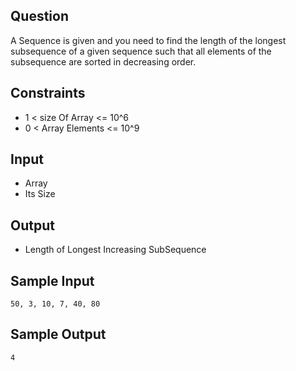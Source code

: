 ## Question
A Sequence is given and you need to find the length of the longest subsequence of a given sequence such that all elements of the subsequence are sorted in decreasing order.


## Constraints
-  1 < size Of Array <= 10^6
-  0 < Array Elements <= 10^9

## Input
- Array
- Its Size

## Output
- Length of Longest Increasing SubSequence

## Sample Input  
```
50, 3, 10, 7, 40, 80
```

## Sample Output
```
4
```
